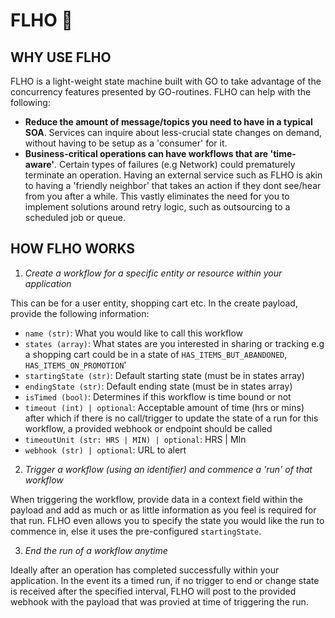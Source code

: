 # FLHO 🚀

## WHY USE FLHO

FLHO is a light-weight state machine built with GO to take advantage of the concurrency features presented by GO-routines. FLHO can help with the following:

- **Reduce the amount of message/topics you need to have in a typical SOA**. Services can inquire about less-crucial state changes on demand, without having to be setup as a 'consumer' for it.
- **Business-critical operations can have workflows that are 'time-aware'**. Certain types of failures (e.g Network) could prematurely terminate an operation. Having an external service such as FLHO is akin to having a 'friendly neighbor' that takes an action if they dont see/hear from you after a while. This vastly eliminates the need for you to implement solutions around retry logic, such as outsourcing to a scheduled job or queue.

## HOW FLHO WORKS

1. _Create a workflow for a specific entity or resource within your application_

This can be for a user entity, shopping cart etc. In the create payload, provide the following information:

- `name (str)`: What you would like to call this workflow
- `states (array)`: What states are you interested in sharing or tracking e.g a shopping cart could be in a state of `HAS_ITEMS_BUT_ABANDONED`, `HAS_ITEMS_ON_PROMOTION`'
- `startingState (str)`: Default starting state (must be in states array)
- `endingState (str)`: Default ending state (must be in states array)
- `isTimed (bool)`: Determines if this workflow is time bound or not
- `timeout (int) | optional`: Acceptable amount of time (hrs or mins) after which if there is no call/trigger to update the state of a run for this workflow, a provided webhook or endpoint should be called
- `timeoutUnit (str: HRS | MIN) | optional`: HRS | MIn
- `webhook (str) | optional`: URL to alert

2. _Trigger a workflow (using an identifier) and commence a 'run' of that workflow_

When triggering the workflow, provide data in a context field within the payload and add as much or as little information as you feel is required for that run. FLHO even allows you to specify the state you would like the run to commence in, else it uses the pre-configured `startingState`.

3. _End the run of a workflow anytime_

Ideally after an operation has completed successfully within your application. In the event its a timed run, if no trigger to end or change state is received after the specified interval, FLHO will post to the provided webhook with the payload that was provied at time of triggering the run.
